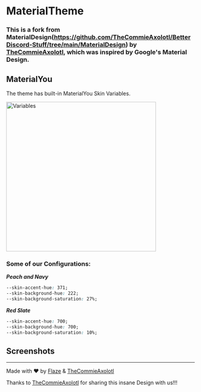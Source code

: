 # MaterialTheme
### This is a fork from MaterialDesign(https://github.com/TheCommieAxolotl/BetterDiscord-Stuff/tree/main/MaterialDesign) by [TheCommieAxolotl](https://github.com/TheCommieAxolotl), which was inspired by Google's Material Design.

## MaterialYou
The theme has built-in MaterialYou Skin Variables.

<img width="400" alt="Variables" src="https://github.com/TheCommieAxolotl/BetterDiscord-Stuff/raw/main/MaterialDesign/assets/variables1.png">

### Some of our Configurations:
***Peach and Navy***
```css
--skin-accent-hue: 371;
--skin-background-hue: 222;
--skin-background-saturation: 27%;  
```

***Red Slate***
```css
--skin-accent-hue: 700;
--skin-background-hue: 700;
--skin-background-saturation: 10%;
```

## Screenshots

---

Made with ❤️ by [Flaze](https://github.com/FlazeIGuess) & [TheCommieAxolotl](https://github.com/TheCommieAxolotl)

Thanks to [TheCommieAxolotl](https://github.com/TheCommieAxolotl) for sharing this insane Design with us!!!
